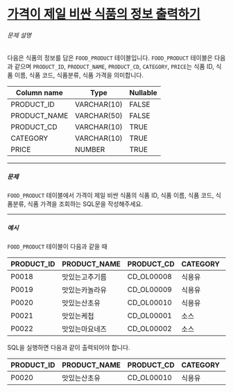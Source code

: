 # [가격이 제일 비싼 식품의 정보 출력하기](https://school.programmers.co.kr/learn/courses/30/lessons/131115)


###### 문제 설명


다음은 식품의 정보를 담은 `FOOD_PRODUCT` 테이블입니다. `FOOD_PRODUCT` 테이블은 다음과 같으며 `PRODUCT_ID`, `PRODUCT_NAME`, `PRODUCT_CD`, `CATEGORY`, `PRICE`는 식품 ID, 식품 이름, 식품 코드, 식품분류, 식품 가격을 의미합니다.




| Column name | Type | Nullable |
| --- | --- | --- |
| PRODUCT\_ID | VARCHAR(10\) | FALSE |
| PRODUCT\_NAME | VARCHAR(50\) | FALSE |
| PRODUCT\_CD | VARCHAR(10\) | TRUE |
| CATEGORY | VARCHAR(10\) | TRUE |
| PRICE | NUMBER | TRUE |




---


##### 문제


`FOOD_PRODUCT` 테이블에서 가격이 제일 비싼 식품의 식품 ID, 식품 이름, 식품 코드, 식품분류, 식품 가격을 조회하는 SQL문을 작성해주세요. 




---


##### 예시


`FOOD_PRODUCT` 테이블이 다음과 같을 때




| PRODUCT\_ID | PRODUCT\_NAME | PRODUCT\_CD | CATEGORY | PRICE |
| --- | --- | --- | --- | --- |
| P0018 | 맛있는고추기름 | CD\_OL00008 | 식용유 | 6100 |
| P0019 | 맛있는카놀라유 | CD\_OL00009 | 식용유 | 5100 |
| P0020 | 맛있는산초유 | CD\_OL00010 | 식용유 | 6500 |
| P0021 | 맛있는케첩 | CD\_OL00001 | 소스 | 4500 |
| P0022 | 맛있는마요네즈 | CD\_OL00002 | 소스 | 4700 |


SQL을 실행하면 다음과 같이 출력되어야 합니다.




| PRODUCT\_ID | PRODUCT\_NAME | PRODUCT\_CD | CATEGORY | PRICE |
| --- | --- | --- | --- | --- |
| P0020 | 맛있는산초유 | CD\_OL00010 | 식용유 | 6500 |


